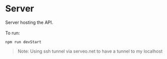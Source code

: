 # Server

Server hosting the API. <br><br>
To run:

```
npm run devStart
```

> Note: Using ssh tunnel via serveo.net to have a tunnel to my localhost

